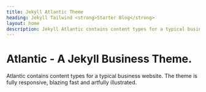 ```yaml
---
title: Jekyll Atlantic Theme
heading: Jekyll Tailwind <strong>Starter Blog</strong>
layout: home
description: Jekyll Atlantic contains content types for a typical business website. The theme is fully responsive, blazing fast and artfully illustrated.
---
```


# Atlantic - A Jekyll Business Theme.

Atlantic contains content types for a typical business website. The theme is fully responsive, blazing fast and artfully illustrated.
